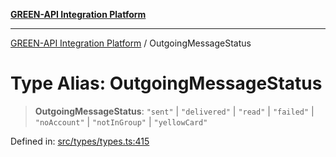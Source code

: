 [**GREEN-API Integration Platform**](../README.md)

***

[GREEN-API Integration Platform](../globals.md) / OutgoingMessageStatus

# Type Alias: OutgoingMessageStatus

> **OutgoingMessageStatus**: `"sent"` \| `"delivered"` \| `"read"` \| `"failed"` \| `"noAccount"` \| `"notInGroup"` \| `"yellowCard"`

Defined in: [src/types/types.ts:415](https://github.com/green-api/greenapi-integration/blob/1e2009040b9fbee0c78f6935b3e8b1d1b6550313/src/types/types.ts#L415)
